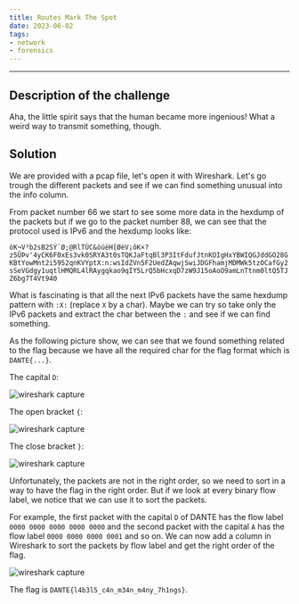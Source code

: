 ```yaml
---
title: Routes Mark The Spot
date: 2023-06-02
tags:
- network
- forensics
---
```


___

## Description of the challenge

Aha, the little spirit says that the human became more ingenious! What a weird way to transmit something, though.

## Solution

We are provided with a pcap file, let's open it with Wireshark.
Let's go trough the different packets and see if we can find something unusual into the info column.

From packet number 66 we start to see some more data in the hexdump of the packets but if we go to the packet number 88,
we can see that the protocol used is IPv6 and the hexdump looks like:

```òK¬V²b2sB2SÝ`Ø;@RlTÚC&òúëH[ØèV¡ôK×?z5ÛÞv'4yCK6F0xEs3vk0SRYA3t0sTQKJaFtqBl3P3ItFdufJtnKOIgHxYBWIQGJddGO28GKBtYowMnt2i5952qnKVYptX:n:wsIdZVn5F2UedZAqwjSwiJDGFhamjMDMWk5tzOCafGy2sSeVGdgy1uqtlHMQRL4lRAygqkao9qIY5LrQ5bHcxqD7zW9J15oAoO9amLnTtnm0ltQ5TJZ6bg7T4Vt940```

What is fascinating is that all the next IPv6 packets have the same hexdump pattern with `:X:` (replace `X` by a char).
Maybe we can try so take only the IPv6 packets and extract the char between the `:` and see if we can find something.

As the following picture show, we can see that we found something related to the flag because we have
all the required char for the flag format which is `DANTE{...}`.

The capital `D`:

![wireshark capture](/images/dantectf_2023/spotD.png)

The open bracket `{`:

![wireshark capture](/images/dantectf_2023/spotBracket.png)

The close bracket `}`:

![wireshark capture](/images/dantectf_2023/spotCloseBracket.png)

Unfortunately, the packets are not in the right order, so we need to sort in a way to have the flag in the right order.
But if we look at every binary flow label, we notice that we can use it to sort the packets.

For example, the first packet with the capital `D` of DANTE has the flow label `0000 0000 0000 0000 0000` and the second packet with the capital `A` has the flow label `0000 0000 0000 0001` and so on.
We can now add a column in Wireshark to sort the packets by flow label and get the right order of the flag.

![wireshark capture](/images/dantectf_2023/sortFlow.png)

The flag is `DANTE{l4b3l5_c4n_m34n_m4ny_7h1ngs}`.